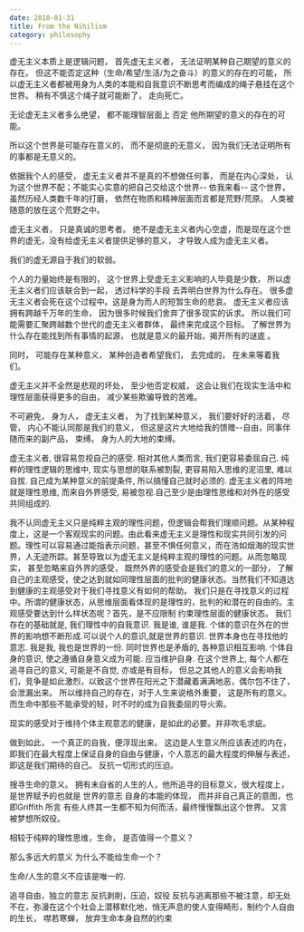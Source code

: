 ```yaml
---
date: 2018-01-31
title: From the Nihilism
category: philosophy
---
```


虚无主义本质上是逻辑问题， 首先虚无主义者， 无法证明某种自己期望的意义的存在。 但这不能否定这种（生命/希望/生活/为之奋斗）的意义的存在的可能， 所以虚无主义者都被用身为人类的本能和自我意识不断思考而编成的绳子悬挂在这个世界。 稍有不慎这个绳子就可能断了， 走向死亡。

无论虚无主义者多么绝望， 都不能理智层面上 否定 他所期望的意义的存在的可能。

所以这个世界是可能存在意义的， 而不是彻底的无意义， 因为我们无法证明所有的事都是无意义的。  

依据我个人的感受， 虚无主义者并不是真的不想做任何事， 而是在内心深处， 认为这个世界不配；不能实心实意的把自己交给这个世界-- 依我来看-- 这个世界， 虽然历经人类数千年的打磨， 依然在物质和精神层面而言都是荒野/荒原。 人类被随意的放在这个荒野之中。

虚无主义者， 只是真诚的思考者。 绝不是虚无主义者内心空虚，而是现在这个世界的虚无，没有给虚无主义者提供足够的意义， 才导致人成为虚无主义者。

我们的虚无源自于我们的软弱。

个人的力量始终是有限的， 这个世界上受虚无主义影响的人毕竟是少数， 所以虚无主义者们应该联合到一起， 透过科学的手段 去弄明白世界为什么存在。 很多虚无主义者会死在这个过程中。这是身为而人的短暂生命的悲哀。 虚无主义者应该拥有跨越千万年的生命， 因为很多时候我们舍弃了很多现实的诉求。 所以我们可能需要汇聚跨越数个世代的虚无主义者群体， 最终来完成这个目标。 了解世界为什么存在能找到所有事情的起源， 也就是意义的最开始，揭开所有的谜底 。

同时， 可能存在某种意义， 某种创造者希望我们， 去完成的， 在未来等着我们。

虚无主义并不全然是悲观的坏处， 至少他否定权威， 这会让我们在现实生活中和理性层面获得更多的自由， 减少某些欺骗导致的苦难。

不可避免， 身为人， 虚无主义者， 为了找到某种意义， 我们要好好的活着， 尽管， 内心不能认同那是我们的意义， 但这是这片大地给我的馈赠--自由，同事伴随而来的副产品， 束缚。 身为人的大地的束缚。

虚无主义者, 很容易忽视自己的感受. 相对其他人类而言, 我们更容易委屈自己. 纯粹的理性逻辑的思维中, 现实与思想的联系被割裂, 更容易陷入思维的泥沼里, 难以自拔. 自己成为某种意义的前提条件, 所以搞懂自己就时必须的. 虚无主义者的阵地就是理性思维, 而来自外界感受, 易被忽视.自己至少是由理性思维和对外在的感受共同组成的.

我不认同虚无主义只是纯粹主观的理性问题，但逻辑会帮我们理顺问题。从某种程度上，这是一个客观现实的问题。由此看来虚无主义是理性和现实共同引发的问题。理性可以容易通过能指表示问题，甚至不惧任何意义，而在浩如烟海的现实世界，人无迹所踪。甚至导致以为虚无主义是纯粹主观的理性的问题。从而忽略现实， 甚至忽略来自外界的感受， 既然外界的感受会是我们的意义的一部分， 了解自己的主观感受，使之达到就如同理性层面的批判的健康状态。当然我们不知道达到健康的主观感受对于我们寻找意义有如何的帮助。 我们只是在寻找意义的过程中。所谓的健康状态，从思维层面看体现的是理性的，批判的和潜在的自由的。主观感受要达到什么样状态呢？首先，是不应限制 约束理性层面的健康状态。 我们存在的基础就是, 我们理性中的自我意识. 我是谁, 谁是我. 个体的意识在外在的世界的影响想不断形成.可以说个人的意识,就是世界的意识. 世界本身也在寻找他的意志. 我是我, 我也是世界的一份.  同时世界也是矛盾的, 各种意识相互影响. 个体自身的意识, 使之遵循自身意义成为可能. 应当维护自身.  在这个世界上, 每个人都在追寻自己的意义, 可能是不自觉, 亦或是有目标， 但总之其他人的意义会影响我们，竞争是如此激烈，以致这个世界在阳光之下潜藏着满满地恶，偶尔包不住了，会泄漏出来。 所以维持自己的存在，对于人生来说格外重要， 这是所有的意义。 而生命中那些不能承受的轻，时不时的成为自我委屈的导火索。

现实的感受对于维持个体主观意志的健康，是如此的必要。并非吹毛求疵。

做到如此， 一个真正的自我，便浮现出来。 这边是人生意义所应该表述的内在，即我们在最大程度上保证自身的自由与健康，个人意志的最大程度的伸展与表述，即这是我们期待的自己。 反抗一切形式的压迫。

搜寻生命的意义。 拥有未自省的人生的人，他所追寻的目标意义，很大程度上，是世界赋予的也就是 世界的意志 自身的本能的体现， 而并非自己真正的意图，也即Griffith 所言 有些人终其一生都不知为何而活，最终慢慢飘出这个世界。 又言 被梦想所奴役。

相较于纯粹的理性思维，生命， 是否值得一个意义？

那么多远大的意义 为什么不能给生命一个？ 

生命/人生的意义不应该是唯一的.

追寻自由，独立的意志
反抗剥削，压迫，奴役
反抗与逃离那些不被注意，却无处不在，弥漫在这个个社会上潜移默化地，悄无声息的使人变得畸形，制约个人自由的生长， 噤若寒蝉， 放弃生命本身自然的约束
